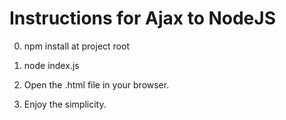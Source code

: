 Instructions for Ajax to NodeJS
======
0. npm install at project root

1. node index.js

2. Open the .html file in your browser.

3. Enjoy the simplicity.